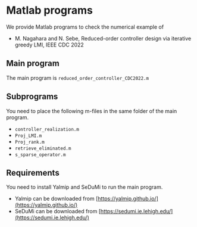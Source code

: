 # Matlab programs
We provide Matlab programs to check the numerical example of
- M. Nagahara and N. Sebe, Reduced-order controller design via iterative greedy LMI, IEEE CDC 2022

## Main program
The main program is `reduced_order_controller_CDC2022.m`
## Subprograms
You need to place the following m-files in the same folder of the main program.
- `controller_realization.m`
- `Proj_LMI.m`
- `Proj_rank.m`
- `retrieve_eliminated.m`
- `s_sparse_operator.m`
## Requirements
You need to install Yalmip and SeDuMi to run the main program.
- Yalmip can be downloaded from [https://yalmip.github.io/](https://yalmip.github.io/)
- SeDuMi can be downloaded from [https://sedumi.ie.lehigh.edu/](https://sedumi.ie.lehigh.edu/)
